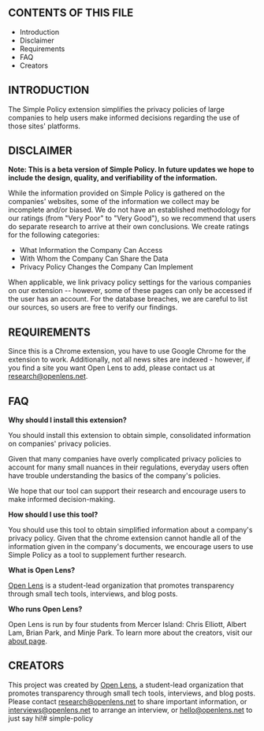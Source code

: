 CONTENTS OF THIS FILE
---------------------
   
 * Introduction
 * Disclaimer
 * Requirements
 * FAQ
 * Creators

INTRODUCTION
------------

The Simple Policy extension simplifies the privacy policies of large companies to help users make informed decisions regarding the use of those sites' platforms.

DISCLAIMER
----------

**Note: This is a beta version of Simple Policy. In future updates we hope to include the design, quality, and verifiability of the information.**

While the information provided on Simple Policy is gathered on the companies' websites, some of the information we collect may be incomplete and/or biased. We do not have an established methodology for our ratings (from "Very Poor" to "Very Good"), so we recommend that users do separate research to arrive at their own conclusions. We create ratings for the following categories:

- What Information the Company Can Access
- With Whom the Company Can Share the Data
- Privacy Policy Changes the Company Can Implement

When applicable, we link privacy policy settings for the various companies on our extension -- however, some of these pages can only be accessed if the user has an account. For the database breaches, we are careful to list our sources, so users are free to verify our findings.

REQUIREMENTS
------------

Since this is a Chrome extension, you have to use Google Chrome for the extension to work. Additionally, not all news sites are indexed - however, if you find a site you want Open Lens to add, please contact us at <a href="mailto:research@openlens.net?subject=Add ___ to Simple Policy">research@openlens.net</a>.

FAQ
---

**Why should I install this extension?**

You should install this extension to obtain simple, consolidated information on companies' privacy policies.

Given that many companies have overly complicated privacy policies to account for many small nuances in their regulations, everyday users often have trouble understanding the basics of the company's policies.

We hope that our tool can support their research and encourage users to make informed decision-making.

**How should I use this tool?**

You should use this tool to obtain simplified information about a company's privacy policy. Given that the chrome extension cannot handle all of the information given in the company's documents, we encourage users to use Simple Policy as a tool to supplement further research.

**What is Open Lens?**

<a href="https://openlensresearch.weebly.com/">Open Lens</a> is a student-lead organization that promotes transparency through small tech tools, interviews, and blog posts.

**Who runs Open Lens?**

Open Lens is run by four students from Mercer Island: Chris Elliott, Albert Lam, Brian Park, and Minje Park. To learn more about the creators, visit our <a href="https://openlensresearch.weebly.com/about-us/">about page</a>.

CREATORS
--------

This project was created by <a href="https://openlensresearch.weebly.com/">Open Lens</a>, a student-lead organization that promotes transparency through small tech tools, interviews, and blog posts. Please contact <a href="mailto:research@openlens.net?subject=Sharing important research">research@openlens.net</a> to share important information, or <a href="mailto:interviews@openlens.net?subject=I'm interested in being interviewed">interviews@openlens.net</a> to arrange an interview, or <a href="mailto:hello@openlens.net?subject=Hi Open Lens!">hello@openlens.net</a> to just say hi!# simple-policy
